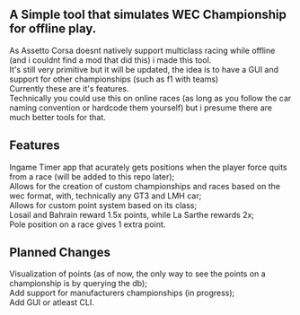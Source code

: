## A Simple tool that simulates WEC Championship for offline play.

As Assetto Corsa doesnt natively support multiclass racing while offline (and i couldnt find a mod that did this) i made this tool.<br>
It's still very primitive but it will be updated, the idea is to have a GUI and support for other championships (such as f1 with teams)<br>
Currently these are it's features.<br>
Technically you could use this on online races (as long as you follow the car naming convention or hardcode them yourself) but i presume there are much better tools for that.

## Features

Ingame Timer app that acurately gets positions when the player force quits from a race (will be added to this repo later);<br>
Allows for the creation of custom championships and races based on the wec format, with, technically any GT3 and LMH car;<br>
Allows for custom point system based on its class;<br>
Losail and Bahrain reward 1.5x points, while La Sarthe rewards 2x;<br>
Pole position on a race gives 1 extra point.<br>

## Planned Changes

Visualization of points (as of now, the only way to see the points on a championship is by querying the db);<br>
Add support for manufacturers championships (in progress);<br>
Add GUI or atleast CLI.<br>